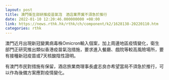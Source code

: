 ```yaml
---
layout: post
title: 澳門衛生部研推疫苗氣泡　酒店業界冀不須急於推行
date: 2022-01-10 12:20:46.000000000 +08:00
link: https://news.rthk.hk/rthk/ch/component/k2/1628138-20220110.htm
categories: rthk
---
```


澳門近月出現新冠變異病毒株Omicron輸入個案，加上周邊地區疫情變化，衛生部門正研究推出類似香港疫苗氣泡措施，要求進入餐廳、戲院等較高風險場所，要有接種新冠疫苗或7天核酸陰性證明。

有澳門市民對措施有保留，酒店旅業商理事長盧志良亦希望當局不須急於推行，可以作為後備方案應對疫情變化。
